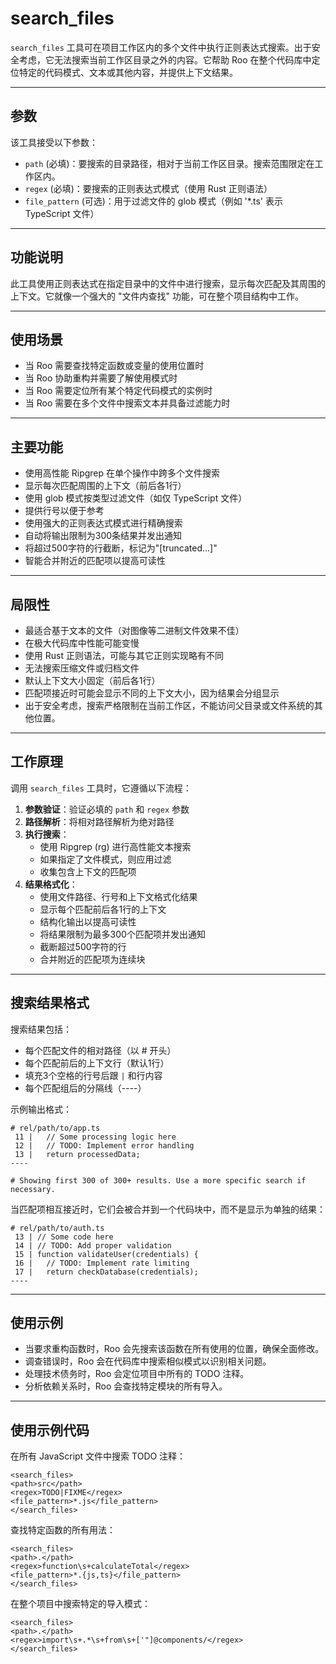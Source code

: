 # search_files

`search_files` 工具可在项目工作区内的多个文件中执行正则表达式搜索。出于安全考虑，它无法搜索当前工作区目录之外的内容。它帮助 Roo 在整个代码库中定位特定的代码模式、文本或其他内容，并提供上下文结果。

---

## 参数

该工具接受以下参数：

- `path` (必填)：要搜索的目录路径，相对于当前工作区目录。搜索范围限定在工作区内。
- `regex` (必填)：要搜索的正则表达式模式（使用 Rust 正则语法）
- `file_pattern` (可选)：用于过滤文件的 glob 模式（例如 '*.ts' 表示 TypeScript 文件）

---

## 功能说明

此工具使用正则表达式在指定目录中的文件中进行搜索，显示每次匹配及其周围的上下文。它就像一个强大的 "文件内查找" 功能，可在整个项目结构中工作。

---

## 使用场景

- 当 Roo 需要查找特定函数或变量的使用位置时
- 当 Roo 协助重构并需要了解使用模式时
- 当 Roo 需要定位所有某个特定代码模式的实例时
- 当 Roo 需要在多个文件中搜索文本并具备过滤能力时

---

## 主要功能

- 使用高性能 Ripgrep 在单个操作中跨多个文件搜索
- 显示每次匹配周围的上下文（前后各1行）
- 使用 glob 模式按类型过滤文件（如仅 TypeScript 文件）
- 提供行号以便于参考
- 使用强大的正则表达式模式进行精确搜索
- 自动将输出限制为300条结果并发出通知
- 将超过500字符的行截断，标记为"[truncated...]"
- 智能合并附近的匹配项以提高可读性

---

## 局限性

- 最适合基于文本的文件（对图像等二进制文件效果不佳）
- 在极大代码库中性能可能变慢
- 使用 Rust 正则语法，可能与其它正则实现略有不同
- 无法搜索压缩文件或归档文件
- 默认上下文大小固定（前后各1行）
- 匹配项接近时可能会显示不同的上下文大小，因为结果会分组显示
- 出于安全考虑，搜索严格限制在当前工作区，不能访问父目录或文件系统的其他位置。

---

## 工作原理

调用 `search_files` 工具时，它遵循以下流程：

1. **参数验证**：验证必填的 `path` 和 `regex` 参数
2. **路径解析**：将相对路径解析为绝对路径
3. **执行搜索**：
   - 使用 Ripgrep (rg) 进行高性能文本搜索
   - 如果指定了文件模式，则应用过滤
   - 收集包含上下文的匹配项
4. **结果格式化**：
   - 使用文件路径、行号和上下文格式化结果
   - 显示每个匹配前后各1行的上下文
   - 结构化输出以提高可读性
   - 将结果限制为最多300个匹配项并发出通知
   - 截断超过500字符的行
   - 合并附近的匹配项为连续块

---

## 搜索结果格式

搜索结果包括：

- 每个匹配文件的相对路径（以 # 开头）
- 每个匹配前后的上下文行（默认1行）
- 填充3个空格的行号后跟 ` | ` 和行内容
- 每个匹配组后的分隔线（----）

示例输出格式：
```
# rel/path/to/app.ts
 11 |   // Some processing logic here
 12 |   // TODO: Implement error handling
 13 |   return processedData;
----

# Showing first 300 of 300+ results. Use a more specific search if necessary.
```

当匹配项相互接近时，它们会被合并到一个代码块中，而不是显示为单独的结果：

```
# rel/path/to/auth.ts
 13 | // Some code here
 14 | // TODO: Add proper validation
 15 | function validateUser(credentials) {
 16 |   // TODO: Implement rate limiting
 17 |   return checkDatabase(credentials);
----
```

---

## 使用示例

- 当要求重构函数时，Roo 会先搜索该函数在所有使用的位置，确保全面修改。
- 调查错误时，Roo 会在代码库中搜索相似模式以识别相关问题。
- 处理技术债务时，Roo 会定位项目中所有的 TODO 注释。
- 分析依赖关系时，Roo 会查找特定模块的所有导入。

---

## 使用示例代码

在所有 JavaScript 文件中搜索 TODO 注释：
```
<search_files>
<path>src</path>
<regex>TODO|FIXME</regex>
<file_pattern>*.js</file_pattern>
</search_files>
```

查找特定函数的所有用法：
```
<search_files>
<path>.</path>
<regex>function\s+calculateTotal</regex>
<file_pattern>*.{js,ts}</file_pattern>
</search_files>
```

在整个项目中搜索特定的导入模式：
```
<search_files>
<path>.</path>
<regex>import\s+.*\s+from\s+['"]@components/</regex>
</search_files>